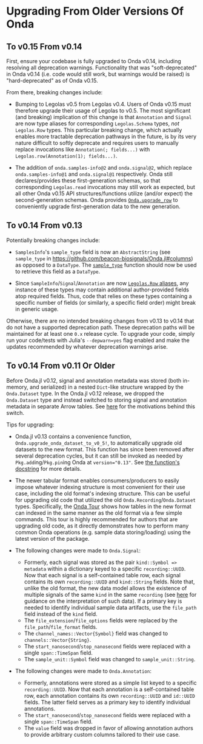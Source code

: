 # Upgrading From Older Versions Of Onda

## To v0.15 From v0.14

First, ensure your codebase is fully upgraded to Onda v0.14, including resolving all deprecation warnings. Functionality that was "soft-deprecated" in Onda v0.14 (i.e. code would still work, but warnings would be raised) is "hard-deprecated" as of Onda v0.15.

From there, breaking changes include:

- Bumping to Legolas v0.5 from Legolas v0.4. Users of Onda v0.15 must therefore upgrade their usage of Legolas to v0.5. The most significant (and breaking) implication of this change is that `Annotation` and `Signal` are now type aliases for corresponding `Legolas.Schema` types, *not* `Legolas.Row` types. This particular breaking change, which actually  enables more tractable deprecation pathways in the future, is by its very nature difficult to softly deprecate and requires users to manually replace invocations like `Annotation(; fields...)` with `Legolas.row(Annotation(1); fields...)`.

- The addition of `onda.samples-info@2` and `onda.signal@2`, which replace `onda.samples-info@1` and `onda.signal@1` respectively. Onda still declares/provides these first-generation schemas, so that corresponding `Legolas.read` invocations may still work as expected, but all other Onda v0.15 API structures/functions utilize (and/or expect) the second-generation schemas. Onda provides [`Onda.upgrade_row`](@ref) to conveniently upgrade first-generation data to the new generation.

## To v0.14 From v0.13

Potentially breaking changes include:

- `SamplesInfo`'s `sample_type` field is now an `AbstractString` (see `sample_type` in https://github.com/beacon-biosignals/Onda.jl#columns) as opposed to a `DataType`. The [`sample_type`](@ref) function should now be used to retrieve this field as a `DataType`.

- Since `SampleInfo`/`Signal`/`Annotation` are now [`Legolas.Row` aliases](https://beacon-biosignals.github.io/Legolas.jl/stable/#Legolas.Row), any instance of these types may contain additional author-provided fields atop required fields. Thus, code that relies on these types containing a specific number of fields (or similarly, a specific field order) might break in generic usage.

Otherwise, there are no intended breaking changes from v0.13 to v0.14 that do not have a supported deprecation path. These deprecation paths will be maintained for at least one `0.x` release cycle. To upgrade your code, simply run your code/tests with Julia's `--depwarn=yes` flag enabled and make the updates recommended by whatever deprecation warnings arise.

## To v0.14 From v0.11 Or Older

Before Onda.jl v0.12, signal and annotation metadata was stored (both in-memory, and serialized) in a nested `Dict`-like structure wrapped by the `Onda.Dataset` type. In the Onda.jl v0.12 release, we dropped the `Onda.Dataset` type and instead switched to storing signal and annotation metadata in separate Arrow tables. See [here](https://github.com/beacon-biosignals/OndaFormat/issues/25) for the motivations behind this switch.

Tips for upgrading:

- Onda.jl v0.13 contains a convenience function, `Onda.upgrade_onda_dataset_to_v0_5!`, to automatically upgrade old datasets to the new format. This function has since been removed after several deprecation cycles, but it can still be invoked as needed by `Pkg.add`ing/`Pkg.pin`ing Onda at `version="0.13"`. See [the function's docstring](https://github.com/beacon-biosignals/Onda.jl/blob/eb2623dc3fe436850667c646aa7c329485c61046/src/Onda.jl#L34-L70) for more details.

- The newer tabular format enables consumers/producers to easily impose whatever indexing structure is most convenient for their use case, including the old format's indexing structure. This can be useful for upgrading old code that utilized the old `Onda.Recording`/`Onda.Dataset` types. Specifically, the [Onda Tour](https://github.com/beacon-biosignals/Onda.jl/blob/master/examples/tour.jl) shows how tables in the new format can indexed in the same manner as the old format via a few simple commands. This tour is highly recommended for authors that are upgrading old code, as it directly demonstrates how to perform many common Onda operations (e.g. sample data storing/loading) using the latest version of the package.

- The following changes were made to `Onda.Signal`:
    - Formerly, each signal was stored as the pair `kind::Symbol => metadata` within a dictionary keyed to a specific `recording::UUID`. Now that each signal is a self-contained table row, each signal contains its own `recording::UUID` and `kind::String` fields. Note that, unlike the old format, the new data model allows the existence of multiple signals of the same `kind` in the same `recording` (see [here](https://github.com/beacon-biosignals/Onda.jl/README.md#columns) for guidance on the interpretation of such data). If a primary key is needed to identify individual sample data artifacts, use the `file_path` field instead of the `kind` field.
    - The `file_extension`/`file_options` fields were replaced by the `file_path`/`file_format` fields.
    - The `channel_names::Vector{Symbol}` field was changed to `channels::Vector{String}`.
    - The `start_nanosecond`/`stop_nanosecond` fields were replaced with a single `span::TimeSpan` field.
    - The `sample_unit::Symbol` field was changed to `sample_unit::String`.

- The following changes were made to `Onda.Annotation`:
    - Formerly, annotations were stored as a simple list keyed to a specific `recording::UUID`. Now that each annotation is a self-contained table row, each annotation contains its own `recording::UUID` and `id::UUID` fields. The latter field serves as a primary key to identify individual annotations.
    - The `start_nanosecond`/`stop_nanosecond` fields were replaced with a single `span::TimeSpan` field.
    - The `value` field was dropped in favor of allowing annotation authors to provide arbitrary custom columns tailored to their use case.
